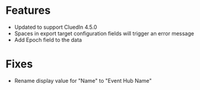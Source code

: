 # Features
- Updated to support CluedIn 4.5.0
- Spaces in export target configuration fields will trigger an error message
- Add Epoch field to the data

# Fixes
- Rename display value for "Name" to "Event Hub Name"
